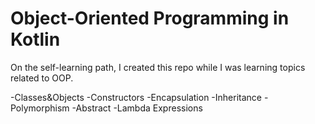 # Object-Oriented Programming in Kotlin
On the self-learning path, I created this repo while I was learning topics related to OOP.

-Classes&Objects
-Constructors
-Encapsulation
-Inheritance
-Polymorphism
-Abstract
-Lambda Expressions
